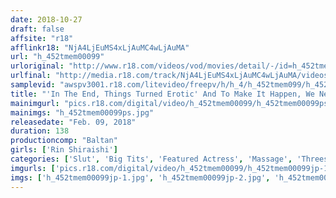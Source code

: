 ```yaml
---
date: 2018-10-27
draft: false
affsite: "r18"
afflinkr18: "NjA4LjEuMS4xLjAuMC4wLjAuMA"
url: "h_452tmem00099"
urloriginal: "http://www.r18.com/videos/vod/movies/detail/-/id=h_452tmem00099"
urlfinal: "http://media.r18.com/track/NjA4LjEuMS4xLjAuMC4wLjAuMA/videos/vod/movies/detail/-/id=h_452tmem00099"
samplevid: "awspv3001.r18.com/litevideo/freepv/h/h_4/h_452tmem099/h_452tmem099_dmb_w.mp4"
title: "'In The End, Things Turned Erotic' And To Make It Happen, We Needed An Amazing Female Body"
mainimgurl: "pics.r18.com/digital/video/h_452tmem00099/h_452tmem00099ps.jpg"
mainimgs: "h_452tmem00099ps.jpg"
releasedate: "Feb. 09, 2018"
duration: 138
productioncomp: "Baltan"
girls: ['Rin Shiraishi']
categories: ['Slut', 'Big Tits', 'Featured Actress', 'Massage', 'Threesome / Foursome', 'Hi-Def']
imgurls: ['pics.r18.com/digital/video/h_452tmem00099/h_452tmem00099jp-1.jpg', 'pics.r18.com/digital/video/h_452tmem00099/h_452tmem00099jp-2.jpg', 'pics.r18.com/digital/video/h_452tmem00099/h_452tmem00099jp-3.jpg', 'pics.r18.com/digital/video/h_452tmem00099/h_452tmem00099jp-4.jpg', 'pics.r18.com/digital/video/h_452tmem00099/h_452tmem00099jp-5.jpg', 'pics.r18.com/digital/video/h_452tmem00099/h_452tmem00099jp-6.jpg', 'pics.r18.com/digital/video/h_452tmem00099/h_452tmem00099jp-7.jpg', 'pics.r18.com/digital/video/h_452tmem00099/h_452tmem00099jp-8.jpg', 'pics.r18.com/digital/video/h_452tmem00099/h_452tmem00099jp-9.jpg', 'pics.r18.com/digital/video/h_452tmem00099/h_452tmem00099jp-10.jpg', 'pics.r18.com/digital/video/h_452tmem00099/h_452tmem00099jp-11.jpg', 'pics.r18.com/digital/video/h_452tmem00099/h_452tmem00099jp-12.jpg', 'pics.r18.com/digital/video/h_452tmem00099/h_452tmem00099jp-13.jpg', 'pics.r18.com/digital/video/h_452tmem00099/h_452tmem00099jp-14.jpg', 'pics.r18.com/digital/video/h_452tmem00099/h_452tmem00099jp-15.jpg', 'pics.r18.com/digital/video/h_452tmem00099/h_452tmem00099jp-16.jpg', 'pics.r18.com/digital/video/h_452tmem00099/h_452tmem00099jp-17.jpg', 'pics.r18.com/digital/video/h_452tmem00099/h_452tmem00099jp-18.jpg', 'pics.r18.com/digital/video/h_452tmem00099/h_452tmem00099jp-19.jpg', 'pics.r18.com/digital/video/h_452tmem00099/h_452tmem00099jp-20.jpg']
imgs: ['h_452tmem00099jp-1.jpg', 'h_452tmem00099jp-2.jpg', 'h_452tmem00099jp-3.jpg', 'h_452tmem00099jp-4.jpg', 'h_452tmem00099jp-5.jpg', 'h_452tmem00099jp-6.jpg', 'h_452tmem00099jp-7.jpg', 'h_452tmem00099jp-8.jpg', 'h_452tmem00099jp-9.jpg', 'h_452tmem00099jp-10.jpg', 'h_452tmem00099jp-11.jpg', 'h_452tmem00099jp-12.jpg', 'h_452tmem00099jp-13.jpg', 'h_452tmem00099jp-14.jpg', 'h_452tmem00099jp-15.jpg', 'h_452tmem00099jp-16.jpg', 'h_452tmem00099jp-17.jpg', 'h_452tmem00099jp-18.jpg', 'h_452tmem00099jp-19.jpg', 'h_452tmem00099jp-20.jpg']
---
```

